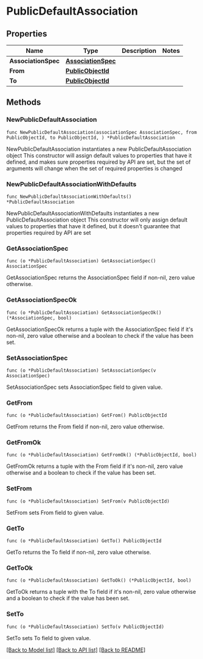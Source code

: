 # PublicDefaultAssociation

## Properties

Name | Type | Description | Notes
------------ | ------------- | ------------- | -------------
**AssociationSpec** | [**AssociationSpec**](AssociationSpec.md) |  | 
**From** | [**PublicObjectId**](PublicObjectId.md) |  | 
**To** | [**PublicObjectId**](PublicObjectId.md) |  | 

## Methods

### NewPublicDefaultAssociation

`func NewPublicDefaultAssociation(associationSpec AssociationSpec, from PublicObjectId, to PublicObjectId, ) *PublicDefaultAssociation`

NewPublicDefaultAssociation instantiates a new PublicDefaultAssociation object
This constructor will assign default values to properties that have it defined,
and makes sure properties required by API are set, but the set of arguments
will change when the set of required properties is changed

### NewPublicDefaultAssociationWithDefaults

`func NewPublicDefaultAssociationWithDefaults() *PublicDefaultAssociation`

NewPublicDefaultAssociationWithDefaults instantiates a new PublicDefaultAssociation object
This constructor will only assign default values to properties that have it defined,
but it doesn't guarantee that properties required by API are set

### GetAssociationSpec

`func (o *PublicDefaultAssociation) GetAssociationSpec() AssociationSpec`

GetAssociationSpec returns the AssociationSpec field if non-nil, zero value otherwise.

### GetAssociationSpecOk

`func (o *PublicDefaultAssociation) GetAssociationSpecOk() (*AssociationSpec, bool)`

GetAssociationSpecOk returns a tuple with the AssociationSpec field if it's non-nil, zero value otherwise
and a boolean to check if the value has been set.

### SetAssociationSpec

`func (o *PublicDefaultAssociation) SetAssociationSpec(v AssociationSpec)`

SetAssociationSpec sets AssociationSpec field to given value.


### GetFrom

`func (o *PublicDefaultAssociation) GetFrom() PublicObjectId`

GetFrom returns the From field if non-nil, zero value otherwise.

### GetFromOk

`func (o *PublicDefaultAssociation) GetFromOk() (*PublicObjectId, bool)`

GetFromOk returns a tuple with the From field if it's non-nil, zero value otherwise
and a boolean to check if the value has been set.

### SetFrom

`func (o *PublicDefaultAssociation) SetFrom(v PublicObjectId)`

SetFrom sets From field to given value.


### GetTo

`func (o *PublicDefaultAssociation) GetTo() PublicObjectId`

GetTo returns the To field if non-nil, zero value otherwise.

### GetToOk

`func (o *PublicDefaultAssociation) GetToOk() (*PublicObjectId, bool)`

GetToOk returns a tuple with the To field if it's non-nil, zero value otherwise
and a boolean to check if the value has been set.

### SetTo

`func (o *PublicDefaultAssociation) SetTo(v PublicObjectId)`

SetTo sets To field to given value.



[[Back to Model list]](../README.md#documentation-for-models) [[Back to API list]](../README.md#documentation-for-api-endpoints) [[Back to README]](../README.md)


